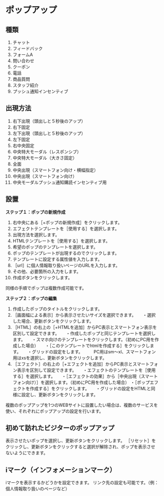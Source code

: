 # ポップアップ	
## **種類**
1. チャット
2. フィードバック
3. フォームA
4. 問い合わせ
5. クーポン
6. 電話
7. 商品質問
8. スタッフ紹介
9. プッシュ通知インセンティブ



## **出現方法**
1. 右下出現（頭出しと５秒後のアップ）
2. 右下固定
3. 左下出現（頭出しと５秒後のアップ）
4. 左下固定
5. 右中央固定
6. 中央特大モーダル（レスポンシブ）
7. 中央特大モーダル（大きさ固定）
8. 全面
9. 中央出現（スマートフォン向け・横幅指定）
10. 中央出現（スマートフォン向け）
11. 中央モーダルプッシュ通知購読インセンティブ用



## **設置**

**ステップ１：ポップの新規作成**
1. 右中央にある［+ポップの新規作成］をクリックします。
2. エフェクトテンプレートを［使用する］を選択します。
3. 出現方法を選択します。
4. HTMLテンプレートを［使用する］を選択します。
5. 希望のポップのテンプレートを選択します。
6. ポップのテンプレートが出現するのでクリックします。
7. テンプレートに設定する属性値を入力します。
8. ［url］に個人情報取り扱いページのURLを入力します。
9. その他、必要箇所の入力をします。
10. 作成ボタンをクリックします。

同様の手順でポップは複数作成可能です。


**ステップ２：ポップの編集**
1. 作成したポップのタイトルをクリックします。
2. ［画面幅による表示］から表示させたいサイズを選択できます。
　 ・選択した場合、更新ボタンをクリックします。
3. ［HTML］の右上の［+HTMLを追加］からPC表示とスマートフォン表示を区別して設定できます。
　 ・作成したポップと同じテンプレートを選択します。
　 ・スマホ向けのテンプレートをクリックします。（初めにPC用を作成した場合）
　 ・［このテンプレートでhtmlを作成する］をクリックします。
　 ・グリッドの設定をします。
　 　PC用はsm～xl、スマートフォン用はxsを選択し、更新ボタンをクリックします。
4. ［エフェクト］の右上の［+エフェクトを追加］からPC表示とスマートフォン表示を区別して設定できます。
　 ・エフェクトのテンプレートを［使用する］を選択します。
　 ・［エフェクトの効果］から［中央出現（スマートフォン向け）］を選択します。（初めにPC用を作成した場合）
   ・［ポップエフェクトを作成する］をクリックします。
　 ・グリッドの設定をHTMLと同様に設定し、更新ボタンをクリックします。
   
複数のポップアップを1つのWEBサイトに設置したい場合は、複数のサービスを使い、それぞれにポップアップの設定を行います。	


## **初めて訪れたビジターのポップアップ**
表示させたいポップを選択し、更新ボタンをクリックします。
［リセット］をクリックし、更新ボタンをクリックすると選択が解除され、ポップを表示させないようにできます。


## **iマーク（インフォメーションマーク）**	
iマークを表示するかどうかを設定できます。
リンク先の設定も可能です。（例：個人情報取り扱いのページなど）
